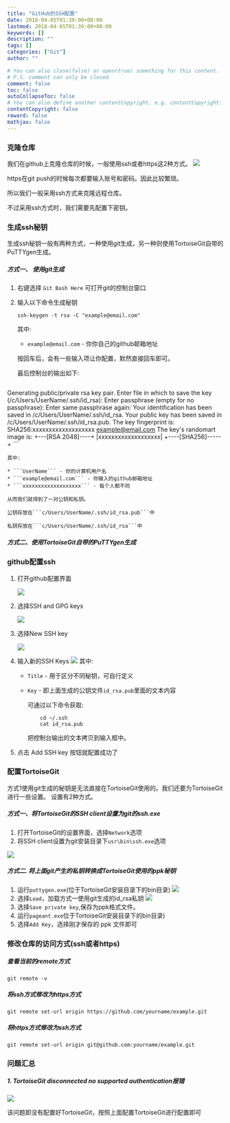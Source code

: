 ```yaml
---
title: "GitHub的SSH配置"
date: 2018-04-05T01:39:00+08:00
lastmod: 2018-04-05T01:39:00+08:00
keywords: []
description: ""
tags: []
categories: ["Git"]
author: ""

# You can also close(false) or open(true) something for this content.
# P.S. comment can only be closed
comment: false
toc: false
autoCollapseToc: false
# You can also define another contentCopyright. e.g. contentCopyright: "This is another copyright."
contentCopyright: false
reward: false
mathjax: false
---
```


<!--more-->

### 克隆仓库
我们在github上克隆仓库的时候，一般使用ssh或者https这2种方式。
![](/images/git/git_clone_ssh_https.png)

https在git push的时候每次都要输入账号和密码。因此比较繁琐。

所以我们一般采用ssh方式来克隆远程仓库。

不过采用ssh方式时，我们需要先配置下密钥。

### 生成ssh秘钥
生成ssh秘钥一般有两种方式，一种使用git生成，另一种则使用TortoiseGit自带的PuTTYgen生成。

##### 方式一、 使用git生成
1. 右键选择 ```Git Bash Here``` 可打开git的控制台窗口
2. 输入以下命令生成秘钥

    ```ssh-keygen -t rsa -C "example@email.com"```

    其中:

    * ```example@email.com``` - 你你自己的github邮箱地址

    按回车后，会有一些输入项让你配置，默然直接回车即可。

    最后控制台的输出如下:

    ```
Generating public/private rsa key pair.
Enter file in which to save the key (/c/Users/UserName/.ssh/id_rsa):
Enter passphrase (empty for no passphrase):
Enter same passphrase again:
Your identification has been saved in /c/Users/UserName/.ssh/id_rsa.
Your public key has been saved in /c/Users/UserName/.ssh/id_rsa.pub.
The key fingerprint is:
SHA256:xxxxxxxxxxxxxxxxxxx example@email.com
The key's randomart image is:
+---[RSA 2048]----+
|xxxxxxxxxxxxxxxxxxx|
+----[SHA256]-----+
    ```

    其中:

    * ```UserName``` - 你的计算机用户名
    * ```example@email.com``` - 你输入的github邮箱地址
    * ```xxxxxxxxxxxxxxxxxxx``` - 每个人都不同
        
    从而我们就得到了一对公钥和私钥。

    公钥存放在```c/Users/UserName/.ssh/id_rsa.pub```中

    私钥存放在```c/Users/UserName/.ssh/id_rsa```中

##### 方式二、使用TortoiseGit自带的PuTTYgen生成


### github配置ssh
1. 打开github配置界面

    ![](/images/git/github_settings_menu.png)

2. 选择SSH and GPG keys

    ![](/images/git/github_settings_ssh.png)

3. 选择New SSH key

    ![](/images/git/github_settings_ssh_new.png)

4. 输入新的SSH Keys
    ![](/images/git/github_settings_ssh_new_add.png)
    其中:

    * ```Title``` - 用于区分不同秘钥，可自行定义
    * ```Key``` - 即上面生成的公钥文件```id_rsa.pub```里面的文本内容

        可通过以下命令获取:

        ```
            cd ~/.ssh
            cat id_rsa.pub
        ```
        把控制台输出的文本拷贝到输入框中。

5. 点击 Add SSH key 按钮就配置成功了

### 配置TortoiseGit
方式1使用git生成的秘钥是无法直接在TortoiseGit使用的。我们还要为TortoiseGit进行一些设置。
设置有2种方式。
##### 方式一、将TortoiseGit的SSH client设置为git的ssh.exe
1. 打开TortoiseGit的设置界面，选择```Network```选项
2. 将SSH client设置为git安装目录下```usr\bin\ssh.exe```选项

![](/images/git/git_settings_network.png)

##### 方式二. 将上面git产生的私钥转换成TortoiseGit使用的ppk秘钥
1. 运行```puttygen.exe```(位于TortoiseGit安装目录下的bin目录)
![](/images/git/git_settings_puttygen_main.png)
2. 选择```Load```，加载方式一使用git生成的id_rsa私钥
![](/images/git/git_settings_puttygen_load.png)
3. 选择```Save private key```,保存为ppk格式文件。
4. 运行```pageant.exe```位于TortoiseGit安装目录下的bin目录)
5. 选择```Add Key```，选择刚才保存的 ppk 文件即可

### 修改仓库的访问方式(ssh或者https)
##### 查看当前的remote方式
```git remote -v```
##### 将ssh方式修改为https方式
```git remote set-url origin https://github.com/yourname/example.git```
##### 将https方式修改为ssh方式
```git remote set-url origin git@github.com:yourname/example.git```

### 问题汇总
##### 1. TortoiseGit disconnected no supported authentication报错
![](/images/git/git_error_disconnect_no_suported_authentication.png)

该问题即没有配置好TortoiseGit，按照上面配置TortoiseGit进行配置即可


